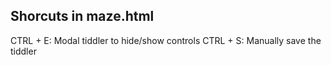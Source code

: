 Shorcuts in maze.html
---------------------


CTRL + E: Modal tiddler to hide/show controls
CTRL + S: Manually save the tiddler
